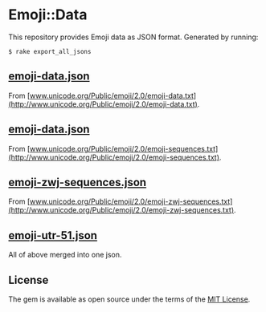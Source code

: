 # Emoji::Data

This repository provides Emoji data as JSON format. Generated by running:

```
$ rake export_all_jsons
```

## [emoji-data.json](output/emoji-data.json)

From [www.unicode.org/Public/emoji/2.0/emoji-data.txt](http://www.unicode.org/Public/emoji/2.0/emoji-data.txt).

## [emoji-data.json](output/emoji-sequences.json)

From [www.unicode.org/Public/emoji/2.0/emoji-sequences.txt](http://www.unicode.org/Public/emoji/2.0/emoji-sequences.txt).

## [emoji-zwj-sequences.json](output/emoji-zwj-sequences.json)

From [www.unicode.org/Public/emoji/2.0/emoji-zwj-sequences.txt](http://www.unicode.org/Public/emoji/2.0/emoji-zwj-sequences.txt).

## [emoji-utr-51.json](output/emoji-utr-51.json)

All of above merged into one json.

## License

The gem is available as open source under the terms of the [MIT License](http://opensource.org/licenses/MIT).

